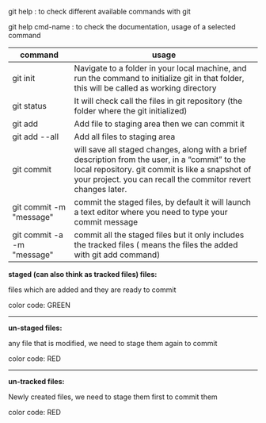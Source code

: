 git help : to check different available commands with git

git help cmd-name : to check the documentation, usage of a selected command

command  	  				| usage
------------- 				| -------------
git init  					| Navigate to a folder in your local machine, and run the command to initialize git in that folder, this will be called as working directory
git status  				| It will check call the files in git repository (the folder where the git initialized)
git add  					| Add file to staging area then we can commit it
git add --all 				| Add all files to staging area
git commit 					| will save all staged changes, along with a brief description from the user, in a “commit” to the local repository. git commit is like a snapshot of your project. you can recall the commitor revert changes later.
git commit -m "message" 	| commit the staged files, by default it will launch a text editor where you need to type your commit message
git commit -a -m "message" 	| commit all the staged files but it only includes the tracked files ( means the files the added with git add command)

**staged (can also think as tracked files) files:**

files which are added and they are ready to commit

color code: GREEN

------------------------------------------------------------
**un-staged files:**

any file that is modified, we need to stage them again to commit

color code: RED

------------------------------------------------------------
**un-tracked files:**

Newly created files, we need to stage them first to commit them 

color code: RED

